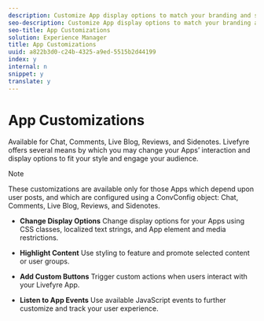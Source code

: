 ```yaml
---
description: Customize App display options to match your branding and style and add custom functionality.
seo-description: Customize App display options to match your branding and style and add custom functionality.
seo-title: App Customizations
solution: Experience Manager
title: App Customizations
uuid: a822b3d0-c24b-4325-a9ed-5515b2d44199
index: y
internal: n
snippet: y
translate: y
---
```


# App Customizations

Available for Chat, Comments, Live Blog, Reviews, and Sidenotes.
Livefyre offers several means by which you may change your Apps’ interaction and display options to fit your style and engage your audience.

>[!NOTE]
>
>These customizations are available only for those Apps which depend upon user posts, and which are configured using a ConvConfig object: Chat, Comments, Live Blog, Reviews, and Sidenotes.


* **Change Display Options**
  Change display options for your Apps using CSS classes, localized text strings, and App element and media restrictions.

* **Highlight Content**
  Use styling to feature and promote selected content or user groups.

* **Add Custom Buttons**
  Trigger custom actions when users interact with your Livefyre App.

* **Listen to App Events**
  Use available JavaScript events to further customize and track your user experience.


